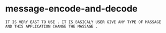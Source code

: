 
# message-encode-and-decode
	IT IS VERY EAST TO USE . IT IS BASICALY USER GIVE ANY TYPE OF MASSAGE AND THIS APPLICATION CHANGE THE MASSAGE .
